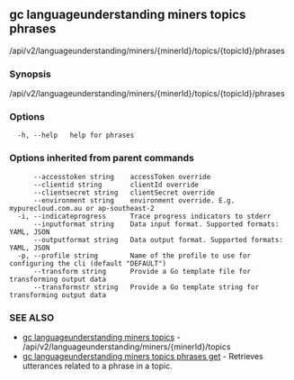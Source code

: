 ## gc languageunderstanding miners topics phrases

/api/v2/languageunderstanding/miners/{minerId}/topics/{topicId}/phrases

### Synopsis

/api/v2/languageunderstanding/miners/{minerId}/topics/{topicId}/phrases

### Options

```
  -h, --help   help for phrases
```

### Options inherited from parent commands

```
      --accesstoken string    accessToken override
      --clientid string       clientId override
      --clientsecret string   clientSecret override
      --environment string    environment override. E.g. mypurecloud.com.au or ap-southeast-2
  -i, --indicateprogress      Trace progress indicators to stderr
      --inputformat string    Data input format. Supported formats: YAML, JSON
      --outputformat string   Data output format. Supported formats: YAML, JSON
  -p, --profile string        Name of the profile to use for configuring the cli (default "DEFAULT")
      --transform string      Provide a Go template file for transforming output data
      --transformstr string   Provide a Go template string for transforming output data
```

### SEE ALSO

* [gc languageunderstanding miners topics](gc_languageunderstanding_miners_topics.html)	 - /api/v2/languageunderstanding/miners/{minerId}/topics
* [gc languageunderstanding miners topics phrases get](gc_languageunderstanding_miners_topics_phrases_get.html)	 - Retrieves utterances related to a phrase in a topic.


